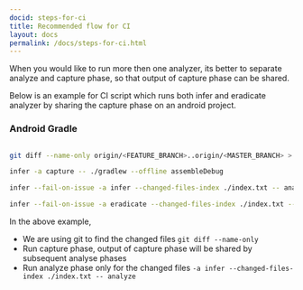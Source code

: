 ```yaml
---
docid: steps-for-ci
title: Recommended flow for CI
layout: docs
permalink: /docs/steps-for-ci.html
---
```


When you would like to run more then one analyzer, its better to separate analyze and capture phase, so that output of capture phase can be shared.

Below is an example for CI script which runs both infer and eradicate analyzer by sharing the capture phase on an android project.


### Android Gradle

```bash

git diff --name-only origin/<FEATURE_BRANCH>..origin/<MASTER_BRANCH> > index.txt

infer -a capture -- ./gradlew --offline assembleDebug

infer --fail-on-issue -a infer --changed-files-index ./index.txt -- analyze -- ./gradlew --offline assembleDebug

infer --fail-on-issue -a eradicate --changed-files-index ./index.txt -- analyze -- ./gradlew --offline assembleDebug

```

In the above example,

  - We are using git to find the changed files `git diff --name-only`
  - Run capture phase, output of capture phase will be shared by subsequent analyse phases
  - Run analyze phase only for the changed files `-a infer --changed-files-index ./index.txt -- analyze`
